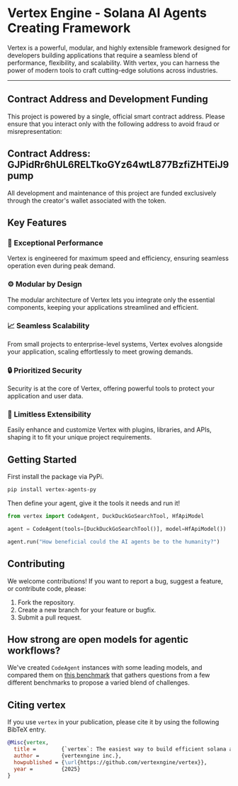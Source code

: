 # Vertex Engine - Solana AI Agents Creating Framework

Vertex is a powerful, modular, and highly extensible framework designed for developers building applications that require a seamless blend of performance, flexibility, and scalability. With vertex, you can harness the power of modern tools to craft cutting-edge solutions across industries.

---

## Contract Address and Development Funding
This project is powered by a single, official smart contract address. Please ensure that you interact only with the following address to avoid fraud or misrepresentation:

Contract Address: GJPidRr6hUL6RELTkoGYz64wtL877BzfiZHTEiJ9pump
-----------------------------------

All development and maintenance of this project are funded exclusively through the creator's wallet associated with the token.

## Key Features
### 🚀 Exceptional Performance
Vertex is engineered for maximum speed and efficiency, ensuring seamless operation even during peak demand.

### ⚙️ Modular by Design
The modular architecture of Vertex lets you integrate only the essential components, keeping your applications streamlined and efficient.

### 📈 Seamless Scalability
From small projects to enterprise-level systems, Vertex evolves alongside your application, scaling effortlessly to meet growing demands.

### 🔒 Prioritized Security
Security is at the core of Vertex, offering powerful tools to protect your application and user data.

### 🧩 Limitless Extensibility
Easily enhance and customize Vertex with plugins, libraries, and APIs, shaping it to fit your unique project requirements.

## Getting Started

First install the package via PyPi.
```bash
pip install vertex-agents-py
```
Then define your agent, give it the tools it needs and run it!
```py
from vertex import CodeAgent, DuckDuckGoSearchTool, HfApiModel

agent = CodeAgent(tools=[DuckDuckGoSearchTool()], model=HfApiModel())

agent.run("How beneficial could the AI agents be to the humanity?")
```


## Contributing
We welcome contributions! If you want to report a bug, suggest a feature, or contribute code, please:

1. Fork the repository.
2. Create a new branch for your feature or bugfix.
3. Submit a pull request.

## How strong are open models for agentic workflows?

We've created `CodeAgent` instances with some leading models, and compared them on [this benchmark](https://huggingface.co/datasets/m-ric/agents_medium_benchmark_2) that gathers questions from a few different benchmarks to propose a varied blend of challenges.

## Citing vertex

If you use `vertex` in your publication, please cite it by using the following BibTeX entry.

```bibtex
@Misc{vertex,
  title =        {`vertex`: The easiest way to build efficient solana agentic systems.},
  author =       {vertexngine inc.},
  howpublished = {\url{https://github.com/vertexngine/vertex}},
  year =         {2025}
}
```
